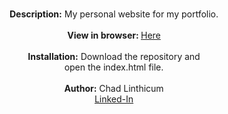 <p align="center">
 <br>
 <b>Description:</b> My personal website for my portfolio.<br>
 <br>
 <b>View in browser: </b><a href="https://www.chadlin.com">Here<a><br>
 <br>
 <b>Installation:</b> Download the repository and<br> open the index.html file.<br>
 <br>
 <b>Author:</b> Chad Linthicum<br>
 <a href="https://www.linkedin.com/in/chad-a-linthicum/">Linked-In<a>
</p>
